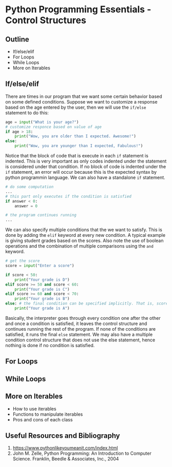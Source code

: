 # Python Programming Essentials - Control Structures

## Outline
- If/else/elif
- For Loops
- While Loops
- More on Iterables

## If/else/elif

There are times in our program that we want some certain behavior based on some defined conditions. Suppose we want to customize a response based on the age entered by the user, then we will use the `if/else` statement to do this:

```python
age = input("What is your age?")
# customize responce based on value of age
if age > 18:
    print("Wow, you are older than I expected. Awesome!")
else:
    print("Wow, you are younger than I expected, Fabulous!")
```

Notice that the block of code that is execute in each `if` statement is indented. This is very important as only codes indented under the statement is considered under that condition. If no block of code is indented under the `if` statement, an error will occur because this is the expected syntax by python programmin language. We can also have a standalone `if` statement.

```python
# do some computation
...
# this part only executes if the condition is satisfied
if answer < 0:
    answer = 0

# the program continues running
...
```

We can also specify multiple conditions that the we want to satisfy. This is done by adding the `elif` keyword at every new condition. A typical example is giving student grades based on the scores. Also note the use of boolean operations and the combination of multiple comparisons using the `and` keyword.

```python
# get the score
score = input("Enter a score")

if score < 50:
    print("Your grade is D")
elif score >= 50 and score < 60:
    print("Your grade is C")
elif score >= 60 and score < 70:
    print("Your grade is B")
else: # the final condition can be specified implicitly. That is, score >= 70
    print("Your grade is A")
```

Basically, the interpreter goes through every condition one after the other and once a condition is satisfied, it leaves the control structure and continues running the rest of the program. If none of the conditions are satisfied, it runs the final `else` statement. We may also have a multiple condition control structure that does not use the else statement, hence nothing is done if no condition is satisfied.

## For Loops

## While Loops

## More on Iterables

- How to use iterables
- Functions to manipulate iterables
- Pros and cons of each class

## Useful Resources and Bibliography

1. https://www.pythonlikeyoumeanit.com/index.html
2. John M. Zelle, Python Programming: An Introduction to Computer Science. Franklin, Beedle & Associates, Inc., 2004

